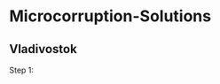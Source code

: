 Microcorruption-Solutions
==========================

Vladivostok
--------------------------

Step 1: <b><br>

